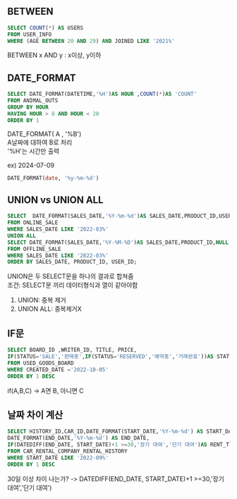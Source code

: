 ## BETWEEN
```sql
SELECT COUNT(*) AS USERS
FROM USER_INFO
WHERE (AGE BETWEEN 20 AND 29) AND JOINED LIKE '2021%'
```
BETWEEN x AND y : x이상, y이하  

## DATE_FORMAT
```sql
SELECT DATE_FORMAT(DATETIME,'%H')AS HOUR ,COUNT(*)AS 'COUNT' 
FROM ANIMAL_OUTS
GROUP BY HOUR
HAVING HOUR > 8 AND HOUR < 20
ORDER BY 1
``` 
DATE_FORMAT( A , '%B')  
A날짜에 대하여 B로 처리  
'%H'는 시간만 출력  
  
ex) 2024-07-09
```sql
DATE_FORMAT(date, '%y-%m-%d')
```

## UNION vs UNION ALL
```sql
SELECT  DATE_FORMAT(SALES_DATE,'%Y-%m-%d')AS SALES_DATE,PRODUCT_ID,USER_ID,SALES_AMOUNT
FROM ONLINE_SALE
WHERE SALES_DATE LIKE '2022-03%'
UNION ALL
SELECT DATE_FORMAT(SALES_DATE,'%Y-%M-%D')AS SALES_DATE,PRODUCT_ID,NULL,SALES_AMOUNT
FROM OFFLINE_SALE 
WHERE SALES_DATE LIKE '2022-03%'
ORDER BY SALES_DATE, PRODUCT_ID, USER_ID;
```
UNION은 두 SELECT문을 하나의 결과로 합쳐줌  
조건: SELECT문 끼리 데이터형식과 열이 같아야함  
1. UNION: 중복 제거  
2. UNION ALL: 중복제거X  

## IF문
```sql
SELECT BOARD_ID ,WRITER_ID, TITLE, PRICE,
IF(STATUS='SALE','판매중',IF(STATUS='RESERVED','예약중','거래완료'))AS STATUS
FROM USED_GOODS_BOARD
WHERE CREATED_DATE ='2022-10-05'
ORDER BY 1 DESC
```
if(A,B,C) -> A면 B, 아니면 C  

## 날짜 차이 계산
```sql
SELECT HISTORY_ID,CAR_ID,DATE_FORMAT(START_DATE,'%Y-%m-%d') AS START_DATE,
DATE_FORMAT(END_DATE,'%Y-%m-%d') AS END_DATE,
IF(DATEDIFF(END_DATE, START_DATE)+1 >=30,'장기 대여','단기 대여')AS RENT_TYPE
FROM CAR_RENTAL_COMPANY_RENTAL_HISTORY
WHERE START_DATE LIKE '2022-09%'
ORDER BY 1 DESC
```
30일 이상 차이 나는가? -> DATEDIFF(END_DATE, START_DATE)+1 >=30,'장기 대여','단기 대여')  
